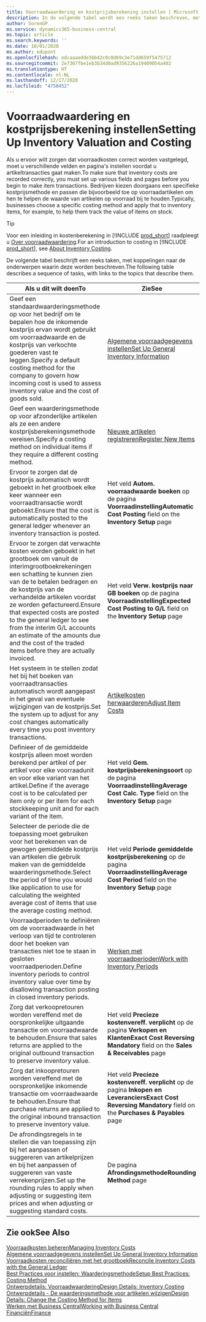 ```yaml
---
title: Voorraadwaardering en kostprijsberekening instellen | Microsoft Docs
description: In de volgende tabel wordt een reeks taken beschreven, met koppelingen naar de beschrijvende onderwerpen.
author: SorenGP
ms.service: dynamics365-business-central
ms.topic: article
ms.search.keywords: ''
ms.date: 10/01/2020
ms.author: edupont
ms.openlocfilehash: edcaaaedde3bb42c0c0d69c3e71dd659f5475712
ms.sourcegitcommit: 2e7307fbe1eb3b34d0ad9356226a19409054a402
ms.translationtype: HT
ms.contentlocale: nl-NL
ms.lasthandoff: 12/17/2020
ms.locfileid: "4750452"
---
```

# <a name="setting-up-inventory-valuation-and-costing"></a><span data-ttu-id="994d1-103">Voorraadwaardering en kostprijsberekening instellen</span><span class="sxs-lookup"><span data-stu-id="994d1-103">Setting Up Inventory Valuation and Costing</span></span>

<span data-ttu-id="994d1-104">Als u ervoor wilt zorgen dat voorraadkosten correct worden vastgelegd, moet u verschillende velden en pagina's instellen voordat u artikeltransacties gaat maken.</span><span class="sxs-lookup"><span data-stu-id="994d1-104">To make sure that inventory costs are recorded correctly, you must set up various fields and pages before you begin to make item transactions.</span></span> <span data-ttu-id="994d1-105">Bedrijven kiezen doorgaans een specifieke kostprijsmethode en passen die bijvoorbeeld toe op voorraadartikelen om hen te helpen de waarde van artikelen op voorraad bij te houden.</span><span class="sxs-lookup"><span data-stu-id="994d1-105">Typically, businesses choose a specific costing method and apply that to inventory items, for example, to help them track the value of items on stock.</span></span>  

> [!TIP]
> <span data-ttu-id="994d1-106">Voor een inleiding in kostenberekening in [!INCLUDE [prod_short](includes/prod_short.md)] raadpleegt u [Over voorraadwaardering](finance-learn-about-costing.md).</span><span class="sxs-lookup"><span data-stu-id="994d1-106">For an introduction to costing in [!INCLUDE [prod_short](includes/prod_short.md)], see [About Inventory Costing](finance-learn-about-costing.md).</span></span>

<span data-ttu-id="994d1-107">De volgende tabel beschrijft een reeks taken, met koppelingen naar de onderwerpen waarin deze worden beschreven.</span><span class="sxs-lookup"><span data-stu-id="994d1-107">The following table describes a sequence of tasks, with links to the topics that describe them.</span></span>

|<span data-ttu-id="994d1-108">**Als u dit wilt doen**</span><span class="sxs-lookup"><span data-stu-id="994d1-108">**To**</span></span>|<span data-ttu-id="994d1-109">**Zie**</span><span class="sxs-lookup"><span data-stu-id="994d1-109">**See**</span></span>|  
|------------|-------------|
|<span data-ttu-id="994d1-110">Geef een standaardwaarderingsmethode op voor het bedrijf om te bepalen hoe de inkomende kostprijs ervan wordt gebruikt om voorraadwaarde en de kostprijs van verkochte goederen vast te leggen.</span><span class="sxs-lookup"><span data-stu-id="994d1-110">Specify a default costing method for the company to govern how incoming cost is used to assess inventory value and the cost of goods sold.</span></span>|[<span data-ttu-id="994d1-111">Algemene voorraadgegevens instellen</span><span class="sxs-lookup"><span data-stu-id="994d1-111">Set Up General Inventory Information</span></span>](inventory-how-setup-general.md)|  
|<span data-ttu-id="994d1-112">Geef een waarderingsmethode op voor afzonderlijke artikelen als ze een andere kostprijsberekeningsmethode vereisen.</span><span class="sxs-lookup"><span data-stu-id="994d1-112">Specify a costing method on individual items if they require a different costing method.</span></span>|[<span data-ttu-id="994d1-113">Nieuwe artikelen registreren</span><span class="sxs-lookup"><span data-stu-id="994d1-113">Register New Items</span></span>](inventory-how-register-new-items.md)|  
|<span data-ttu-id="994d1-114">Ervoor te zorgen dat de kostprijs automatisch wordt geboekt in het grootboek elke keer wanneer een voorraadtransactie wordt geboekt.</span><span class="sxs-lookup"><span data-stu-id="994d1-114">Ensure that the cost is automatically posted to the general ledger whenever an inventory transaction is posted.</span></span>|<span data-ttu-id="994d1-115">Het veld **Autom. voorraadwaarde boeken** op de pagina **Voorraadinstelling**</span><span class="sxs-lookup"><span data-stu-id="994d1-115">**Automatic Cost Posting** field on the **Inventory Setup** page</span></span>|  
|<span data-ttu-id="994d1-116">Ervoor te zorgen dat verwachte kosten worden geboekt in het grootboek om vanuit de interimgrootboekrekeningen een schatting te kunnen zien van de te betalen bedragen en de kostprijs van de verhandelde artikelen voordat ze worden gefactureerd.</span><span class="sxs-lookup"><span data-stu-id="994d1-116">Ensure that expected costs are posted to the general ledger to see from the interim G/L accounts an estimate of the amounts due and the cost of the traded items before they are actually invoiced.</span></span>|<span data-ttu-id="994d1-117">Het veld **Verw. kostprijs naar GB boeken** op de pagina **Voorraadinstelling**</span><span class="sxs-lookup"><span data-stu-id="994d1-117">**Expected Cost Posting to G/L** field on the **Inventory Setup** page</span></span>|  
|<span data-ttu-id="994d1-118">Het systeem in te stellen zodat het bij het boeken van voorraadtransacties automatisch wordt aangepast in het geval van eventuele wijzigingen van de kostprijs.</span><span class="sxs-lookup"><span data-stu-id="994d1-118">Set the system up to adjust for any cost changes automatically every time you post inventory transactions.</span></span>|[<span data-ttu-id="994d1-119">Artikelkosten herwaarderen</span><span class="sxs-lookup"><span data-stu-id="994d1-119">Adjust Item Costs</span></span>](inventory-how-adjust-item-costs.md)|  
|<span data-ttu-id="994d1-120">Definieer of de gemiddelde kostprijs alleen moet worden berekend per artikel of per artikel voor elke voorraadunit en voor elke variant van het artikel.</span><span class="sxs-lookup"><span data-stu-id="994d1-120">Define if the average cost is to be calculated per item only or per item for each stockkeeping unit and for each variant of the item.</span></span>|<span data-ttu-id="994d1-121">Het veld **Gem. kostprijsberekeningsoort** op de pagina **Voorraadinstelling**</span><span class="sxs-lookup"><span data-stu-id="994d1-121">**Average Cost Calc. Type** field on the **Inventory Setup** page</span></span>|  
|<span data-ttu-id="994d1-122">Selecteer de periode die de toepassing moet gebruiken voor het berekenen van de gewogen gemiddelde kostprijs van artikelen die gebruik maken van de gemiddelde waarderingsmethode.</span><span class="sxs-lookup"><span data-stu-id="994d1-122">Select the period of time you would like application to use for calculating the weighted average cost of items that use the average costing method.</span></span>|<span data-ttu-id="994d1-123">Het veld **Periode gemiddelde kostprijsberekening** op de pagina **Voorraadinstelling**</span><span class="sxs-lookup"><span data-stu-id="994d1-123">**Average Cost Period** field on the **Inventory Setup** page</span></span>|  
|<span data-ttu-id="994d1-124">Voorraadperioden te definiëren om de voorraadwaarde in het verloop van tijd te controleren door het boeken van transacties niet toe te staan in gesloten voorraadperioden.</span><span class="sxs-lookup"><span data-stu-id="994d1-124">Define inventory periods to control inventory value over time by disallowing transaction posting in closed inventory periods.</span></span>|[<span data-ttu-id="994d1-125">Werken met voorraadperioden</span><span class="sxs-lookup"><span data-stu-id="994d1-125">Work with Inventory Periods</span></span>](finance-how-to-work-with-inventory-periods.md)|  
|<span data-ttu-id="994d1-126">Zorg dat verkoopretouren worden vereffend met de oorspronkelijke uitgaande transactie om voorraadwaarde te behouden.</span><span class="sxs-lookup"><span data-stu-id="994d1-126">Ensure that sales returns are applied to the original outbound transaction to preserve inventory value.</span></span>|<span data-ttu-id="994d1-127">Het veld **Precieze kostenvereff. verplicht** op de pagina **Verkopen en Klanten**</span><span class="sxs-lookup"><span data-stu-id="994d1-127">**Exact Cost Reversing Mandatory** field on the **Sales & Receivables** page</span></span>|  
|<span data-ttu-id="994d1-128">Zorg dat inkoopretouren worden vereffend met de oorspronkelijke inkomende transactie om voorraadwaarde te behouden.</span><span class="sxs-lookup"><span data-stu-id="994d1-128">Ensure that purchase returns are applied to the original inbound transaction to preserve inventory value.</span></span>|<span data-ttu-id="994d1-129">Het veld **Precieze kostenvereff. verplicht** op de pagina **Inkopen en Leveranciers**</span><span class="sxs-lookup"><span data-stu-id="994d1-129">**Exact Cost Reversing Mandatory** field on the **Purchases & Payables** page</span></span>|
|<span data-ttu-id="994d1-130">De afrondingsregels in te stellen die van toepassing zijn bij het aanpassen of suggereren van artikelprijzen en bij het aanpassen of suggereren van vaste verrekenprijzen.</span><span class="sxs-lookup"><span data-stu-id="994d1-130">Set up the rounding rules to apply when adjusting or suggesting item prices and when adjusting or suggesting standard costs.</span></span>|<span data-ttu-id="994d1-131">De pagina **Afrondingsmethode**</span><span class="sxs-lookup"><span data-stu-id="994d1-131">**Rounding Method** page</span></span>|  

## <a name="see-also"></a><span data-ttu-id="994d1-132">Zie ook</span><span class="sxs-lookup"><span data-stu-id="994d1-132">See Also</span></span>

[<span data-ttu-id="994d1-133">Voorraadkosten beheren</span><span class="sxs-lookup"><span data-stu-id="994d1-133">Managing Inventory Costs</span></span>](finance-manage-inventory-costs.md)  
[<span data-ttu-id="994d1-134">Algemene voorraadgegevens instellen</span><span class="sxs-lookup"><span data-stu-id="994d1-134">Set Up General Inventory Information</span></span>](inventory-how-setup-general.md)  
[<span data-ttu-id="994d1-135">Voorraadkosten reconciliëren met het grootboek</span><span class="sxs-lookup"><span data-stu-id="994d1-135">Reconcile Inventory Costs with the General Ledger</span></span>](finance-how-to-post-inventory-costs-to-the-general-ledger.md)  
[<span data-ttu-id="994d1-136">Best Practices voor instellen: Waarderingsmethode</span><span class="sxs-lookup"><span data-stu-id="994d1-136">Setup Best Practices: Costing Method</span></span>](setup-best-practices-costing-method.md)  
[<span data-ttu-id="994d1-137">Ontwerpdetails: Voorraadwaardering</span><span class="sxs-lookup"><span data-stu-id="994d1-137">Design Details: Inventory Costing</span></span>](design-details-inventory-costing.md)  
[<span data-ttu-id="994d1-138">Ontwerpdetails - De waarderingsmethode voor artikelen wijzigen</span><span class="sxs-lookup"><span data-stu-id="994d1-138">Design Details: Change the Costing Method for Items</span></span>](design-details-changing-costing-methods.md)  
[<span data-ttu-id="994d1-139">Werken met Business Central</span><span class="sxs-lookup"><span data-stu-id="994d1-139">Working with Business Central</span></span>](ui-work-product.md)  
[<span data-ttu-id="994d1-140">Financiën</span><span class="sxs-lookup"><span data-stu-id="994d1-140">Finance</span></span>](finance.md)  
